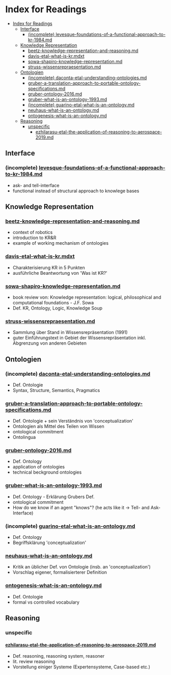 # Index for Readings

- [Index for Readings](#index-for-readings)
  - [Interface](#interface)
    - [(incomplete) levesque-foundations-of-a-functional-approach-to-kr-1984.md](#incomplete-levesque-foundations-of-a-functional-approach-to-kr-1984md)
  - [Knowledge Representation](#knowledge-representation)
    - [beetz-knowledge-representation-and-reasoning.md](#beetz-knowledge-representation-and-reasoningmd)
    - [davis-etal-what-is-kr.mdxt](#davis-etal-what-is-krmdxt)
    - [sowa-shapiro-knowledge-representation.md](#sowa-shapiro-knowledge-representationmd)
    - [struss-wissensrepraesentation.md](#struss-wissensrepraesentationmd)
  - [Ontologien](#ontologien)
    - [(incomplete) daconta-etal-understanding-ontologies.md](#incomplete-daconta-etal-understanding-ontologiesmd)
    - [gruber-a-translation-approach-to-portable-ontology-specifications.md](#gruber-a-translation-approach-to-portable-ontology-specificationsmd)
    - [gruber-ontology-2016.md](#gruber-ontology-2016md)
    - [gruber-what-is-an-ontology-1993.md](#gruber-what-is-an-ontology-1993md)
    - [(incomplete) guarino-etal-what-is-an-ontology.md](#incomplete-guarino-etal-what-is-an-ontologymd)
    - [neuhaus-what-is-an-ontology.md](#neuhaus-what-is-an-ontologymd)
    - [ontogenesis-what-is-an-ontology.md](#ontogenesis-what-is-an-ontologymd)
  - [Reasoning](#reasoning)
    - [unspecific](#unspecific)
      - [ezhilarasu-etal-the-application-of-reasoning-to-aerospace-2019.md](#ezhilarasu-etal-the-application-of-reasoning-to-aerospace-2019md)


## Interface

### (incomplete) [levesque-foundations-of-a-functional-approach-to-kr-1984.md](levesque-foundations-of-a-functional-approach-to-kr-1984.md)

[
@article{Le84,
  title = {Foundations of a functional approach to knowledge representation},
  author = {Hector J. Levesque},
  journal = {Artificial Intelligence},
  volume = {23},
  number = {2},
  pages = {155-212},
  year = {1984},
  issn = {0004-3702},
  doi = {https://doi.org/10.1016/0004-3702(84)90009-2},
  url = {https://www.sciencedirect.com/science/article/pii/0004370284900092},
}
]: #

- ask- and tell-interface
- functional instead of structural approach to knowlege bases


## Knowledge Representation


### [beetz-knowledge-representation-and-reasoning.md](beetz-knowledge-representation-and-reasoning.md)

[
@incollection{Be22,
    author = {Beetz, Michael},
    title = {Knowledge Representation and Reasoning},
    year = {2022},
    isbn = {9780262369329},
    booktitle = {Cognitive Robotics},
    publisher = {The MIT Press},
    month = {05},
    doi = {10.7551/mitpress/13780.003.0027},
    url = {https://doi.org/10.7551/mitpress/13780.003.0027},
    eprint = {https://direct.mit.edu/book/chapter-pdf/2239551/c018400\_9780262369329.pdf},
}
]: #

- context of robotics
- introduction to KR&R
- example of working mechanism of ontologies


### [davis-etal-what-is-kr.mdxt](davis-etal-what-is-kr.md)

[
@article{DSS93, 
  author = {Davis, Randall and Shrobe, Howard and Szolovits, Peter}, 
  title = {What Is a Knowledge Representation?}, 
  url = {https://ojs.aaai.org/aimagazine/index.php/aimagazine/article/view/1029}, 
  doi = {10.1609/aimag.v14i1.1029}, 
  volume = {14}, 
  number = {1}, 
  journal = {AI Magazine}, 
  year = {1993}, 
  pages = {17--33},
  note = {Knowledge Representation}
}
]: #

- Charakterisierung KR in 5 Punkten
- ausführliche Beantwortung von 'Was ist KR?'


### [sowa-shapiro-knowledge-representation.md](sowa-shapiro-knowledge-representation.md)

[
@article{Sh01,
    title = {Book Reviews: Knowledge Representation: Logical, Philosophical, and Computational Foundations},
    author = {Shapiro, Stuart C.},
    editor = {Hirschberg, Julia},
    journal ={Computational Linguistics},
    volume = {27},
    number = {2},
    year = {2001},
    address = {Cambridge, MA},
    publisher = {MIT Press},
    url = {https://aclanthology.org/J01-2006},
}
]: #

- book review von: Knowledge representation: logical, philosophical and computational foundations - J.F. Sowa
- Def. KR, Ontology, Logic, Knowledge Soup

[
@book{So99,
author = {Sowa, John F.},
title = {Knowledge representation: logical, philosophical and computational foundations},
year = {1999},
isbn = {0534949657},
publisher = {Brooks/Cole Publishing Co.},
address = {USA}
}
]: #


### [struss-wissensrepraesentation.md](struss-wissensrepraesentation.md)

[
@book{St91,
  title={Wissensrepr{ä}sentation},
  editor={Peter Stru{ß}},
  year={1991},
  publisher={R. Oldenbourg Verlag GmbH},
  address={München}
}
]: #

- Sammlung über Stand in Wissensrepräsentation (1991)
- guter Einführungstext in Gebiet der Wissensrepräsentation inkl. Abgrenzung von anderen Gebieten



## Ontologien


### (incomplete) [daconta-etal-understanding-ontologies.md](daconta-etal-understanding-ontologies.md)

[
@inbook{DOS03,
  author    = {Daconta, Michael C. and Obrst, Leo J. and Smith, Kevin T.},
  booktitle = {The Semantic Web: A Guide to the Future of XML, Web Services, and Knowledge Management},
  title     = {Chapter 8: Understanding Ontologies},
  publisher = {Wiley Publishing, Inc.},
  year      = {2003},
  pages     = {181--238},
}
]: #

- Def. Ontologie
- Syntax, Structure, Semantics, Pragmatics


### [gruber-a-translation-approach-to-portable-ontology-specifications.md](gruber-a-translation-approach-to-portable-ontology-specifications.md)

[
@article{Gr93,
	author = {Gruber, Thomas R.},
	title = {A translation approach to portable ontology specifications},
	volume = {5},
	issn = {10428143},
	url = {https://linkinghub.elsevier.com/retrieve/pii/S1042814383710083},
	doi = {10.1006/knac.1993.1008},
	pages = {199--220},
	number = {2},
	journaltitle = {Knowledge Acquisition},
	shortjournal = {Knowledge Acquisition},
	date = {1993-06},
	langid = {english},
	urldate = {2025-02-22},
	notes = {ontology}
}
]: #

- Def. Ontologie + sein Verständnis von 'conceptualization'
- Ontologien als Mittel des Teilen von Wissen
- ontological commitment
- Ontolingua


### [gruber-ontology-2016.md](gruber-ontology-2016.md)

[
@Inbook{Gruber2016,
    author = {Gruber, Thomas Robert},
    editor = {Liu, Ling and {\"O}zsu, M. Tamer},
    title = {Ontology},
    bookTitle = {Encyclopedia of Database Systems},
    year = {2016},
    publisher = {Springer New York},
    address = {New York, NY},
    pages = {1--3},
    isbn = {978-1-4899-7993-3},
    doi = {10.1007/978-1-4899-7993-3_1318-2},
    url = {https://doi.org/10.1007/978-1-4899-7993-3_1318-2}
}
]: #

- Def. Ontology
- application of ontologies
- technical beckground ontologies


### [gruber-what-is-an-ontology-1993.md](gruber-what-is-an-ontology-1993.md)

[
@online{Gr92,
    title = {What is an Ontology?},
    author = {Gruber, Thomas Robert},
    year = {1992},
    url = {http://www-ksl.stanford.edu/kst/what-is-an-ontology.html},
	urldate = {2025-04-12},
}
]: #


- Def. Ontology - Erklärung Grubers Def.
- ontological commitment
- How do we know if an agent "knows"? (he acts like it -> Tell- and Ask-Interface)


### (incomplete) [guarino-etal-what-is-an-ontology.md](guarino-etal-what-is-an-ontology.md)

[
@inbook{GOS09,
  author = {Guarino, Nicola and Oberle, Daniel and Staab, Steffen},
  editor = {Staab, Steffen and Studer, Rudi},
  title = {What Is an Ontology?},
  bookTitle = {Handbook on Ontologies},
  year = {2009},
  publisher = {Springer Berlin Heidelberg},
  address = {Berlin, Heidelberg},
  pages = {1--17},
  isbn = {978-3-540-92673-3},
  doi = {10.1007/978-3-540-92673-3_0},
  url = {https://doi.org/10.1007/978-3-540-92673-3_0},
}
]: #

- Def. Ontology
- Begriffsklärung 'conceptualization'


### [neuhaus-what-is-an-ontology.md](neuhaus-what-is-an-ontology.md)

[
@article{Ne18,
	title = {What is an Ontology?},
	url = {https://www.semanticscholar.org/paper/a13477eaa1ad804e3adb1a91caef1715f23eeb43},
	journaltitle = {{ArXiv}},
	author = {Neuhaus, Fabian},
	urldate = {2025-02-18},
	date = {2018-10-22},
}
]: #

- Kritik an üblicher Def. von Ontologie (insb. an 'conceptualization')
- Vorschlag eigener, formalisierterer Definition


### [ontogenesis-what-is-an-ontology.md](ontogenesis-what-is-an-ontology.md)

[
@online{SRH10,
  author = {Stevens, Robert and  Rector, Alan and Hull, Duncan},
  year = {2010},
  title ={What is an ontology?},
  howpublished = {Ontogenesis},
  url = {https://web.archive.org/web/20141022112650/http://ontogenesis.knowledgeblog.org/66},
  urldate = {2025-01-31}
}
]: #

- Def. Ontologie
- formal vs controlled vocabulary


## Reasoning

### unspecific

#### [ezhilarasu-etal-the-application-of-reasoning-to-aerospace-2019.md](ezhilarasu-etal-the-application-of-reasoning-to-aerospace-2019.md)


[
@article{ESJ19,
    title = {The application of reasoning to aerospace Integrated Vehicle Health Management (IVHM): Challenges and opportunities},
    author = {Cordelia Mattuvarkuzhali Ezhilarasu and Zakwan Skaf and Ian K. Jennions},
    year = {2019},
    journal = {Progress in Aerospace Sciences},
    volume = {105},
    pages = {60-73},
    issn = {0376-0421},
    doi = {https://doi.org/10.1016/j.paerosci.2019.01.001},
    url = {https://www.sciencedirect.com/science/article/pii/S0376042118301337},
}
]: #

- Def. reasoning, reasoning system, reasoner
- lit. review reasoning
- Vorstellung einiger Systeme (Expertensysteme, Case-based etc.)